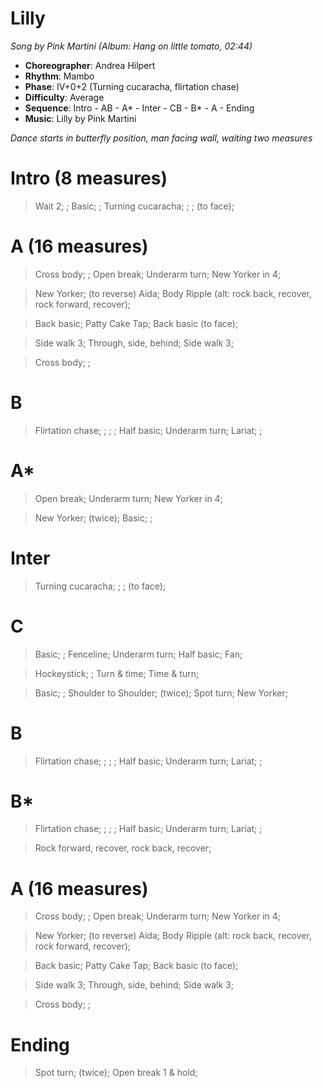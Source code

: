 # Lilly
*Song by Pink Martini (Album: Hang on little tomato, 02:44)*

* **Choreographer**: Andrea Hilpert
* **Rhythm**: Mambo
* **Phase**: IV+0+2 (Turning cucaracha, flirtation chase)
* **Difficulty**: Average
* **Sequence**: Intro - AB - A* - Inter - CB - B* - A - Ending
* **Music**: Lilly by Pink Martini

*Dance starts in butterfly position, man facing wall, waiting two measures*

# Intro (8 measures)

> Wait 2; ; Basic; ; Turning cucaracha; ; ; (to face);

# A (16 measures)

> Cross body; ; Open break; Underarm turn; New Yorker in 4;

> New Yorker; (to reverse) Aida; Body Ripple (alt: rock back, recover, rock forward, recover);

> Back basic; Patty Cake Tap; Back basic (to face);

> Side walk 3; Through, side, behind; Side walk 3;

> Cross body; ;


# B

> Flirtation chase; ; ; ; Half basic; Underarm turn; Lariat; ;
# A*

> Open break; Underarm turn; New Yorker in 4;

> New Yorker; (twice); Basic; ;

# Inter

> Turning cucaracha; ; ; (to face);

# C

> Basic; ; Fenceline; Underarm turn; Half basic; Fan;

> Hockeystick; ; Turn & time; Time & turn;

> Basic; ; Shoulder to Shoulder; (twice); Spot turn; New Yorker;

# B

> Flirtation chase; ; ; ; Half basic; Underarm turn; Lariat; ;

# B*

> Flirtation chase; ; ; ; Half basic; Underarm turn; Lariat; ;

> Rock forward, recover, rock back, recover;

# A (16 measures)

> Cross body; ; Open break; Underarm turn; New Yorker in 4;

> New Yorker; (to reverse) Aida; Body Ripple (alt: rock back, recover, rock forward, recover);

> Back basic; Patty Cake Tap; Back basic (to face);

> Side walk 3; Through, side, behind; Side walk 3;

> Cross body; ;

# Ending

> Spot turn; (twice); Open break 1 & hold;
